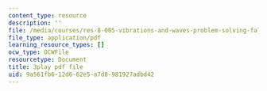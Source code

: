 ```yaml
---
content_type: resource
description: ''
file: /media/courses/res-8-005-vibrations-and-waves-problem-solving-fall-2012/9a561fb612d662e5a7d8981927adbd42_U_C7xW_gCfI.pdf
file_type: application/pdf
learning_resource_types: []
ocw_type: OCWFile
resourcetype: Document
title: 3play pdf file
uid: 9a561fb6-12d6-62e5-a7d8-981927adbd42
---
```

